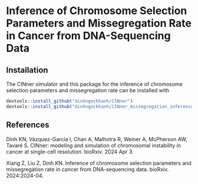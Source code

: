 # Inference of Chromosome Selection Parameters and Missegregation Rate in Cancer from DNA-Sequencing Data

## Installation

The CINner simulator and this package for the inference of chromosome selection parameters and missegregation rate can be installed with

```R
devtools::install_github("dinhngockhanh/CINner")
devtools::install_github("dinhngockhanh/CINner_missegregation_inference")
```

## References
Dinh KN, Vázquez-García I, Chan A, Malhotra R, Weiner A, McPherson AW, Tavaré S. CINner: modeling and simulation of chromosomal instability in cancer at single-cell resolution. bioRxiv. 2024 Apr 3.

Xiang Z, Liu Z, Dinh KN. Inference of chromosome selection parameters and missegregation rate in cancer from DNA-sequencing data. bioRxiv. 2024:2024-04.